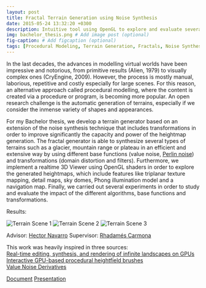 ```yaml
---
layout: post
title: Fractal Terrain Generation using Noise Synthesis
date: 2015-05-24 13:32:20 +0300
description: Intuitive tool using OpenGL to explore and evaluate several fractal algorithms and their associated parameters. # Add post description (optional)
img: bachelor_thesis.png # Add image post (optional)
fig-caption: # Add figcaption (optional)
tags: [Procedural Modeling, Terrain Generation, Fractals, Noise Synthesis]
---
```

In the last decades, the advances in modelling virtual worlds have been impressive and notorious, from primitive results (Alien, 1979) to visually complex ones (CryEngine, 2009). However, the process is mostly manual, laborious, repetitive and costly especially for large scenes. For this reason, an alternative approach called procedural modelling, where the content is created via a procedure or program, is becoming more popular. An open research challenge is the automatic generation of terrains, especially if we consider the inmense variety of shapes and appearances.

For my Bachelor thesis, we develop a terrain generator based on an extension of the noise synthesis technique that includes transformations in order to improve significantly the capacity and power of the heightmap generation. The fractal generator is able to synthesize several types of terrains such as a glacier, mountain range or plateau in an efficient and extensive way by using different base functions (value noise, [Perlin noise](https://mrl.nyu.edu/~perlin/paper445.pdf)) and transformations (domain distortion and filters). Furthermore, we implement a realtime 3D Viewer using OpenGL shaders in order to explore the generated heightmaps, which include features like triplanar texture mapping, detail maps, sky domes, Phong illumination model and a navigation map. Finally, we carried out several experiments in order to study and evaluate the impact of the different algorithms, base functions and transformations. 

Results:  

![Terrain Scene 1]({{site.baseurl}}/assets/img/terrain_1.png)
![Terrain Scene 2]({{site.baseurl}}/assets/img/terrain_2.png)
![Terrain Scene 3]({{site.baseurl}}/assets/img/terrain_3.png)

Advisor: [Hector Navarro](https://www.linkedin.com/in/hnavarro/)
Supervisor: [Rhadamés Carmona](https://www.linkedin.com/in/rhadam%C3%A9s-carmona-31b0081/)

This work was heavily inspired in three sources:  
[Real-time editing, synthesis, and rendering of infinite landscapes on GPUs](https://www.in.tum.de/cg/research/publications/2006/real-time-editing-synthesis-and-rendering-of-infinite-landscapes-on-gpus/)  
[Interactive GPU-based procedural heightfield brushes](https://graphics.tudelft.nl/Publications-new/2009/DB09a/)  
[Value Noise Derivatives](https://www.iquilezles.org/www/articles/morenoise/morenoise.htm)

[Document](https://drive.google.com/file/d/16PgIkpOOTXBhO0gBzbdN9-xLRofakXoz/view?usp=sharing) [Presentation](https://drive.google.com/file/d/1zJ1c0cwMw72YhUqXSgXJYB_Yn8ndSWZ3/view?usp=sharing)
